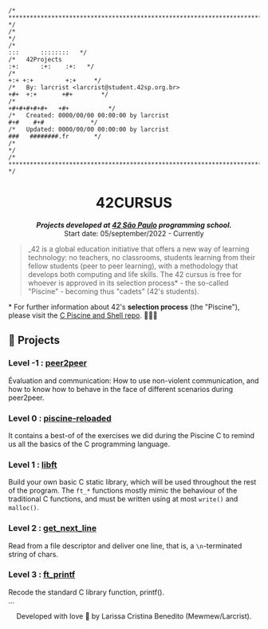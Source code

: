 ```
/* ****************************************************************************************** */
/*                                                                                            */
/*                                                                        :::      ::::::::   */
/*   42Projects                                                         :+:      :+:    :+:   */
/*                                                                    +:+ +:+         +:+     */
/*   By: larcrist <larcrist@student.42sp.org.br>                    +#+  +:+       +#+        */
/*                                                                +#+#+#+#+#+   +#+           */
/*   Created: 0000/00/00 00:00:00 by larcrist                          #+#    #+#             */
/*   Updated: 0000/00/00 00:00:00 by larcrist                         ###   ########.fr       */
/*                                                                                            */
/* ****************************************************************************************** */
```

<h1 align="center">
	42CURSUS
</h1>

<p align="center">
	<b><i>Projects developed at <a href="https://www.42sp.org.br/">42 São Paulo</a> programming school.</i></b><br>
	Start date: 05/september/2022 - Currently
</p>

> _42 is a global education initiative that offers a new way of learning technology: no teachers, no classrooms, students learning from their fellow students (peer to peer learning), with a methodology that develops both computing and life skills. The 42 cursus is free for whoever is approved in its selection process* - the so-called "Piscine" - becoming thus "cadets" (42's students).

  \* For further information about 42's **selection process** (the "Piscine"), please visit the [C Piscine and Shell repo](https://github.com/mewmewdevart/42SP_Piscina). 🏊🏿‍♀️
  
## 📁 Projects

### Level -1 : **[peer2peer ](p2p_101)**
  Évaluation and communication: How to use non-violent communication, and how to know how to behave in the face of different scenarios during peer2peer.

### Level 0 : **[piscine-reloaded ](piscine_reloaded)**
  It contains a best-of of the exercises we did during the Piscine C to remind us all the basics of the C programming language.

### Level 1 : **[libft](https://github.com/mewmewdevart/libft)**
  Build your own basic C static library, which will be used throughout the rest of the program. The ```ft_*``` functions mostly mimic the behaviour of the traditional C functions, and must be written using at most ```write()``` and ```malloc()```.

### Level 2 : **[get_next_line](https://github.com/mewmewdevart/get_next_line)**
  Read from a file descriptor and deliver one line, that is, a ```\n```-terminated string of chars.

### Level 3 : **[ft_printf](https://github.com/mewmewdevart/ft_printf)**
  Recode the standard C library function, printf().
  <br>
  ...
  <br>
  <p align="center"> Developed with love 💜 by Larissa Cristina Benedito (Mewmew/Larcrist). </p>
